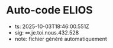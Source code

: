 # Auto-code ELIOS
- ts: 2025-10-03T18:46:00.551Z
- sig: ∞.je.toi.nous.432.528
- note: fichier généré automatiquement